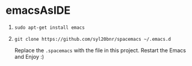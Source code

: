 # emacsAsIDE

1. `sudo apt-get install emacs`
2. `git clone https://github.com/syl20bnr/spacemacs ~/.emacs.d`

   Replace the `.spacemacs` with the file in this project. Restart the Emacs and Enjoy :) 
